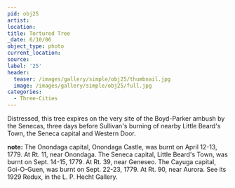 ```yaml
---
pid: obj25
artist:
location:
title: Tortured Tree
_date: 6/10/06
object_type: photo
current_location:
source:
label: '25'
header:
  teaser: /images/gallery/simple/obj25/thumbnail.jpg
  image: /images/gallery/simple/obj25/full.jpg
categories:
  - Three-Cities
---
```

Distressed, this tree expires on the very site of the Boyd-Parker ambush by the Senecas, three days before Sullivan's burning of nearby Little Beard's Town, the Seneca capital and Western Door.

**note:**
The Onondaga capital, Onondaga Castle, was burnt on April 12-13, 1779. At Rt. 11, near Onondaga. The Seneca capital, Little Beard's Town, was burnt on Sept. 14-15, 1779. At Rt. 39, near Geneseo. The Cayuga capital, Goi-O-Guen, was burnt on Sept. 22-23, 1779. At Rt. 90, near Aurora. See its 1929 Redux, in the L. P. Hecht Gallery.
